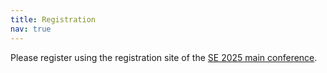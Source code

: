 ```yaml
---
title: Registration
nav: true
---
```


Please register using the registration site of the [SE 2025 main conference](https://se2025.sdq.kastel.kit.edu/registrierung/).
